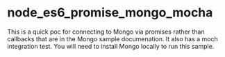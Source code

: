 # node_es6_promise_mongo_mocha
This is a quick poc for connecting to Mongo via promises rather than callbacks that are in the Mongo sample documenation.  It also has a moch integration test.  You will need to install Mongo locally to run this sample.
